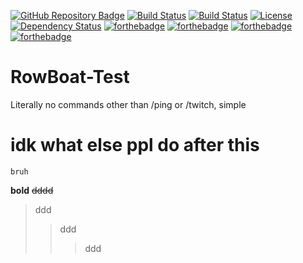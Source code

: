 [![GitHub Repository Badge](https://gb-maker.herokuapp.com/makebadge/medium/pani7777/rowboat-test)](https://github.com/pani7777/rowboat-test)
[![Build Status](https://img.shields.io/github/forks/pani7777/RowBoat-Test.svg?style=for-the-badge)](https://github.com/pani7777/RowBoat-Test)
[![Build Status](https://img.shields.io/github/stars/pani7777/RowBoat-Test.svg?style=for-the-badge)](https://github.com/pani7777/RowBoat-Test)
[![License](https://img.shields.io/github/license/pani7777/RowBoat-Test.svg?style=for-the-badge)](https://github.com/pani7777/RowBoat-Test)
[![Dependency Status](https://img.shields.io/david/pani7777/RowBoat-Test.svg?style=for-the-badge)](https://david-dm.org/pani7777/RowBoat-Test)
[![forthebadge](https://forthebadge.com/images/badges/fuck-it-ship-it.svg)](https://forthebadge.com)
[![forthebadge](https://forthebadge.com/images/badges/made-with-javascript.svg)](https://forthebadge.com)
[![forthebadge](https://forthebadge.com/images/badges/made-with-markdown.svg)](https://forthebadge.com)
[![forthebadge](https://forthebadge.com/images/badges/uses-badges.svg)](https://forthebadge.com)
# RowBoat-Test
Literally no commands other than /ping or /twitch, simple

# idk what else ppl do after this 

```
bruh
```

**bold**
~~dddd~~
> ddd
>> ddd
>>>ddd
